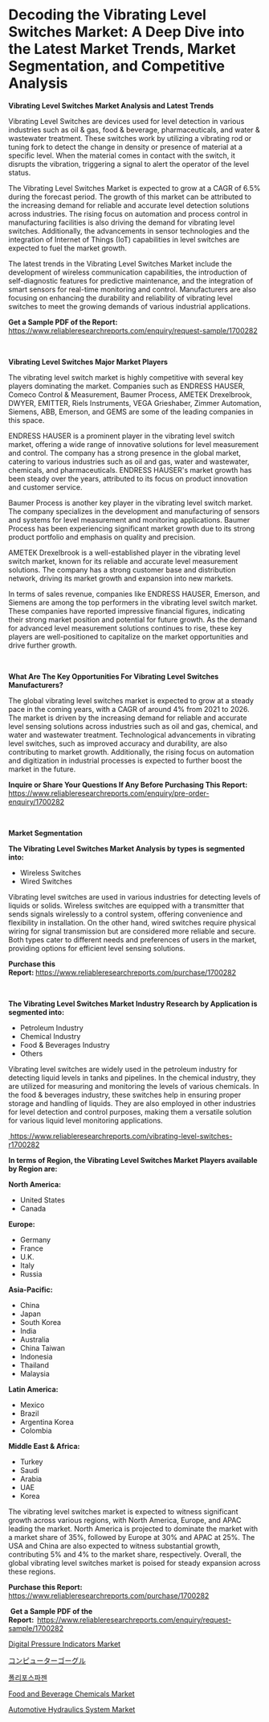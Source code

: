 <p><h1>Decoding the Vibrating Level Switches Market: A Deep Dive into the Latest Market Trends, Market Segmentation, and Competitive Analysis</h1></p><p><strong>Vibrating Level Switches Market Analysis and Latest Trends</strong></p>
<p><p>Vibrating Level Switches are devices used for level detection in various industries such as oil & gas, food & beverage, pharmaceuticals, and water & wastewater treatment. These switches work by utilizing a vibrating rod or tuning fork to detect the change in density or presence of material at a specific level. When the material comes in contact with the switch, it disrupts the vibration, triggering a signal to alert the operator of the level status.</p><p>The Vibrating Level Switches Market is expected to grow at a CAGR of 6.5% during the forecast period. The growth of this market can be attributed to the increasing demand for reliable and accurate level detection solutions across industries. The rising focus on automation and process control in manufacturing facilities is also driving the demand for vibrating level switches. Additionally, the advancements in sensor technologies and the integration of Internet of Things (IoT) capabilities in level switches are expected to fuel the market growth.</p><p>The latest trends in the Vibrating Level Switches Market include the development of wireless communication capabilities, the introduction of self-diagnostic features for predictive maintenance, and the integration of smart sensors for real-time monitoring and control. Manufacturers are also focusing on enhancing the durability and reliability of vibrating level switches to meet the growing demands of various industrial applications.</p></p>
<p><strong>Get a Sample PDF of the Report:&nbsp;</strong> <a href="https://www.reliableresearchreports.com/enquiry/request-sample/1700282">https://www.reliableresearchreports.com/enquiry/request-sample/1700282</a></p>
<p>&nbsp;</p>
<p><strong>Vibrating Level Switches Major Market Players</strong></p>
<p><p>The vibrating level switch market is highly competitive with several key players dominating the market. Companies such as ENDRESS HAUSER, Comeco Control & Measurement, Baumer Process, AMETEK Drexelbrook, DWYER, EMITTER, Riels Instruments, VEGA Grieshaber, Zimmer Automation, Siemens, ABB, Emerson, and GEMS are some of the leading companies in this space.</p><p>ENDRESS HAUSER is a prominent player in the vibrating level switch market, offering a wide range of innovative solutions for level measurement and control. The company has a strong presence in the global market, catering to various industries such as oil and gas, water and wastewater, chemicals, and pharmaceuticals. ENDRESS HAUSER's market growth has been steady over the years, attributed to its focus on product innovation and customer service.</p><p>Baumer Process is another key player in the vibrating level switch market. The company specializes in the development and manufacturing of sensors and systems for level measurement and monitoring applications. Baumer Process has been experiencing significant market growth due to its strong product portfolio and emphasis on quality and precision.</p><p>AMETEK Drexelbrook is a well-established player in the vibrating level switch market, known for its reliable and accurate level measurement solutions. The company has a strong customer base and distribution network, driving its market growth and expansion into new markets.</p><p>In terms of sales revenue, companies like ENDRESS HAUSER, Emerson, and Siemens are among the top performers in the vibrating level switch market. These companies have reported impressive financial figures, indicating their strong market position and potential for future growth. As the demand for advanced level measurement solutions continues to rise, these key players are well-positioned to capitalize on the market opportunities and drive further growth.</p></p>
<p>&nbsp;</p>
<p><strong>What Are The Key Opportunities For Vibrating Level Switches Manufacturers?</strong></p>
<p><p>The global vibrating level switches market is expected to grow at a steady pace in the coming years, with a CAGR of around 4% from 2021 to 2026. The market is driven by the increasing demand for reliable and accurate level sensing solutions across industries such as oil and gas, chemical, and water and wastewater treatment. Technological advancements in vibrating level switches, such as improved accuracy and durability, are also contributing to market growth. Additionally, the rising focus on automation and digitization in industrial processes is expected to further boost the market in the future.</p></p>
<p><strong>Inquire or Share Your Questions If Any Before Purchasing This Report:</strong> <a href="https://www.reliableresearchreports.com/enquiry/pre-order-enquiry/1700282">https://www.reliableresearchreports.com/enquiry/pre-order-enquiry/1700282</a></p>
<p>&nbsp;</p>
<p><strong>Market Segmentation</strong></p>
<p><strong>The Vibrating Level Switches Market Analysis by types is segmented into:</strong></p>
<p><ul><li>Wireless Switches</li><li>Wired Switches</li></ul></p>
<p><p>Vibrating level switches are used in various industries for detecting levels of liquids or solids. Wireless switches are equipped with a transmitter that sends signals wirelessly to a control system, offering convenience and flexibility in installation. On the other hand, wired switches require physical wiring for signal transmission but are considered more reliable and secure. Both types cater to different needs and preferences of users in the market, providing options for efficient level sensing solutions.</p></p>
<p><strong>Purchase this Report:&nbsp;</strong><a href="https://www.reliableresearchreports.com/purchase/1700282">https://www.reliableresearchreports.com/purchase/1700282</a></p>
<p>&nbsp;</p>
<p><strong>The Vibrating Level Switches Market Industry Research by Application is segmented into:</strong></p>
<p><ul><li>Petroleum Industry</li><li>Chemical Industry</li><li>Food & Beverages Industry</li><li>Others</li></ul></p>
<p><p>Vibrating level switches are widely used in the petroleum industry for detecting liquid levels in tanks and pipelines. In the chemical industry, they are utilized for measuring and monitoring the levels of various chemicals. In the food & beverages industry, these switches help in ensuring proper storage and handling of liquids. They are also employed in other industries for level detection and control purposes, making them a versatile solution for various liquid level monitoring applications.</p></p>
<p><a href="https://www.reliableresearchreports.com/vibrating-level-switches-r1700282">&nbsp;https://www.reliableresearchreports.com/vibrating-level-switches-r1700282</a></p>
<p><strong>In terms of Region, the Vibrating Level Switches Market Players available by Region are:</strong></p>
<p>
    <p> <strong> North America: </strong>
        <ul>
            <li>United States</li>
            <li>Canada</li>
        </ul>
        </p> 
    <p> <strong> Europe: </strong>
        <ul>
            <li>Germany</li>
            <li>France</li>
            <li>U.K.</li>
            <li>Italy</li>
            <li>Russia</li>
        </ul>
        </p> 
    <p> <strong> Asia-Pacific: </strong>
        <ul>
            <li>China</li>
            <li>Japan</li>
            <li>South Korea</li>
            <li>India</li>
            <li>Australia</li>
            <li>China Taiwan</li>
            <li>Indonesia</li>
            <li>Thailand</li>
            <li>Malaysia</li>
        </ul>
        </p> 
    <p> <strong> Latin America: </strong>
        <ul>
            <li>Mexico</li>
            <li>Brazil</li>
            <li>Argentina Korea</li>
            <li>Colombia</li>
        </ul>
        </p> 
    <p> <strong> Middle East & Africa: </strong>
        <ul>
            <li>Turkey</li>
            <li>Saudi</li>
            <li>Arabia</li>
            <li>UAE</li>
            <li>Korea</li>
        </ul>
    </p>
    </p>
<p><p>The vibrating level switches market is expected to witness significant growth across various regions, with North America, Europe, and APAC leading the market. North America is projected to dominate the market with a market share of 35%, followed by Europe at 30% and APAC at 25%. The USA and China are also expected to witness substantial growth, contributing 5% and 4% to the market share, respectively. Overall, the global vibrating level switches market is poised for steady expansion across these regions.</p></p>
<p><strong>Purchase this Report: </strong><a href="https://www.reliableresearchreports.com/purchase/1700282">https://www.reliableresearchreports.com/purchase/1700282</a></p>
<p>&nbsp;<strong>Get a Sample PDF of the Report:&nbsp;&nbsp;</strong><a href="https://www.reliableresearchreports.com/enquiry/request-sample/1700282">https://www.reliableresearchreports.com/enquiry/request-sample/1700282</a></p>
<p><strong></strong></p>
<p><p><a href="https://github.com/changoleonlaverguenzanoexiste/Market-Research-Report-List-2/blob/main/digital-pressure-indicators-market.md">Digital Pressure Indicators Market</a></p><p><a href="https://github.com/luffiazaza/Market-Research-Report-List-1/blob/main/603914622122.md">コンピューターゴーグル</a></p><p><a href="https://github.com/hzumrdvas204296/Market-Research-Report-List-1/blob/main/688765320275.md">폴리포스파젠</a></p><p><a href="https://issuu.com/reportprime-2/docs/food-and-beverage-chemicals-market-size-2030.pptx">Food and Beverage Chemicals Market</a></p><p><a href="https://www.linkedin.com/pulse/automotive-hydraulics-system-market-size-share-amp-9kkve?trackingId=iHGPQY06kDHtpwbQXuQ6nA%3D%3D">Automotive Hydraulics System Market</a></p></p>
